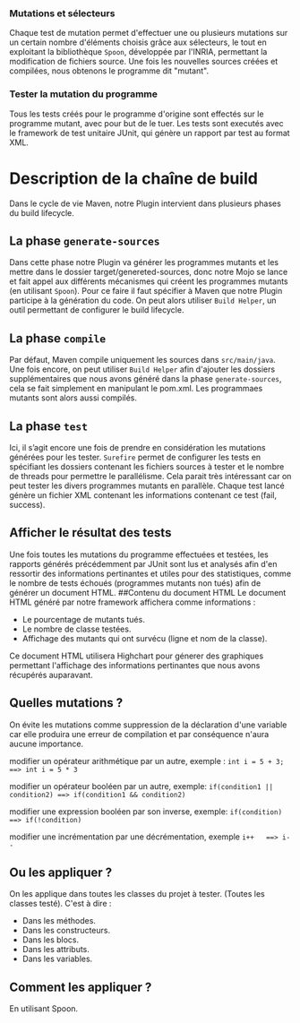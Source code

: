 ### Mutations et sélecteurs
Chaque test de mutation permet d'effectuer une ou plusieurs mutations sur un certain nombre d'éléments choisis grâce aux sélecteurs, le tout en exploitant la bibliothèque `Spoon`, développée par l'INRIA, permettant la modification de fichiers source. Une fois les nouvelles sources créées et compilées, nous obtenons le programme dit "mutant".

### Tester la mutation du programme
Tous les tests créés pour le programme d'origine sont effectés sur le programme mutant, avec pour but de le tuer. Les tests sont executés avec le framework de test unitaire JUnit, qui génère un rapport par test au format XML.


# Description de la chaîne de build
Dans le cycle de vie Maven, notre Plugin intervient dans plusieurs phases du build lifecycle. 

## La phase `generate-sources`
Dans cette phase notre Plugin va générer les programmes mutants et les mettre dans le dossier target/genereted-sources, donc notre Mojo se lance et fait appel aux différents mécanismes qui créent les programmes mutants (en utilisant `Spoon`). Pour ce faire il faut spécifier à Maven que notre Plugin participe à la génération du code. On peut alors utiliser `Build Helper`, un outil permettant de configurer le build lifecycle.
## La phase `compile` 
Par défaut, Maven compile uniquement les sources dans `src/main/java`. Une fois encore, on peut utiliser `Build Helper` afin d'ajouter les dossiers supplémentaires que nous avons généré dans la phase `generate-sources`, cela se fait simplement en manipulant le pom.xml. Les programmaes mutants sont alors aussi compilés.
## La phase `test` 
Ici, il s’agit encore une fois de prendre en considération les mutations générées pour les tester. `Surefire` permet de configurer les tests  en spécifiant les dossiers contenant les fichiers sources à tester et le nombre de threads pour permettre le parallélisme.
Cela parait très intéressant car on peut tester les divers programmes mutants en parallèle. Chaque test lancé génère un fichier XML contenant les informations contenant ce test (fail, success).    


## Afficher le résultat des tests
Une fois toutes les mutations du programme effectuées et testées, les rapports générés précédemment par JUnit sont lus et analysés afin d'en ressortir des informations pertinantes et utiles pour des statistiques, comme le nombre de tests échoués (programmes mutants non tués) afin de générer un document HTML.
##Contenu du document HTML
Le document HTML généré par notre framework affichera comme informations :
* Le pourcentage de mutants tués.
* Le nombre de classe testées.
* Affichage des mutants qui ont survécu (ligne et nom de la classe).

Ce document HTML utilisera Highchart pour génerer des graphiques permettant l'affichage des informations pertinantes que nous avons récupérés auparavant.

## Quelles mutations ?
On évite les mutations comme suppression de la déclaration d'une variable car elle produira une erreur de compilation et par conséquence n'aura aucune importance.

modifier un opérateur arithmétique par un autre, exemple :     `int i = 5 + 3;   ==> int i = 5 * 3`

modifier un opérateur booléen par un autre, exemple:  `if(condition1 || condition2) ==> if(condition1 && condition2)`

modifier une expression booléen par son inverse, exemple:  `if(condition)          ==> if(!condition)`

modifier une incrémentation par une décrémentation, exemple                 `i++   ==> i--`


## Ou les appliquer ?
On les applique dans toutes les classes du projet à tester. (Toutes les classes testé).
C'est à dire :
* Dans les méthodes.
* Dans les constructeurs.
* Dans les blocs.
* Dans les attributs.
* Dans les variables.

## Comment les appliquer ?
En utilisant Spoon.
